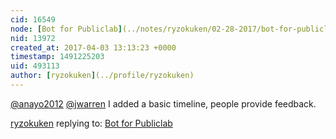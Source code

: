```yaml
---
cid: 16549
node: [Bot for Publiclab](../notes/ryzokuken/02-28-2017/bot-for-publiclab)
nid: 13972
created_at: 2017-04-03 13:13:23 +0000
timestamp: 1491225203
uid: 493113
author: [ryzokuken](../profile/ryzokuken)
---
```


[@anayo2012](/profile/anayo2012) [@jwarren](/profile/jwarren) I added a basic timeline, people provide feedback.

[ryzokuken](../profile/ryzokuken) replying to: [Bot for Publiclab](../notes/ryzokuken/02-28-2017/bot-for-publiclab)

